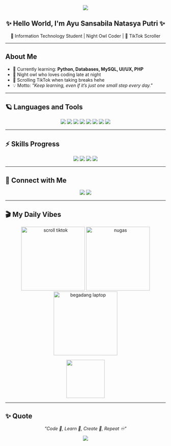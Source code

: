 <!-- Banner -->
<p align="center">
  <img src="https://capsule-render.vercel.app/api?type=waving&color=6A0DAD&height=200&section=header&text=Hey!%20I'm%20Ayu%20Sansabila%20🌌&fontColor=ffffff&fontSize=30&animation=fadeIn&fontAlignY=35"/>
</p>

<h2 align="center">✨ Hello World, I'm Ayu Sansabila Natasya Putri ✨</h2>
<p align="center">🌙 Information Technology Student | Night Owl Coder | 📱 TikTok Scroller</p>

---

## About Me
- 🌱 Currently learning: **Python, Databases, MySQL, UI/UX, PHP**  
- 🌌 Night owl who loves coding late at night  
- 📱 Scrolling TikTok when taking breaks hehe  
- 💡 Motto: *"Keep learning, even if it’s just one small step every day."*

---

## 🪐 Languages and Tools
<p align="center">
  <img src="https://img.shields.io/badge/Python-6A0DAD?style=for-the-badge&logo=python&logoColor=white"/>
  <img src="https://img.shields.io/badge/MySQL-4B0082?style=for-the-badge&logo=mysql&logoColor=white"/>
  <img src="https://img.shields.io/badge/PHP-9370DB?style=for-the-badge&logo=php&logoColor=white"/>
  <img src="https://img.shields.io/badge/Figma-8A2BE2?style=for-the-badge&logo=figma&logoColor=white"/>
  <img src="https://img.shields.io/badge/VSCode-483D8B?style=for-the-badge&logo=visualstudiocode&logoColor=white"/>
  <img src="https://img.shields.io/badge/Git-4B0082?style=for-the-badge&logo=git&logoColor=white"/>
  <img src="https://img.shields.io/badge/Word-6A0DAD?style=for-the-badge&logo=microsoftword&logoColor=white"/>
  <img src="https://img.shields.io/badge/Canva-8A2BE2?style=for-the-badge&logo=canva&logoColor=white"/>
</p>

---

## ⚡ Skills Progress
<p align="center">
  <img src="https://img.shields.io/badge/Python-Intermediate-6A0DAD?style=for-the-badge&logo=python&logoColor=white"/>
  <img src="https://img.shields.io/badge/MySQL-Learning-4B0082?style=for-the-badge&logo=mysql&logoColor=white"/>
  <img src="https://img.shields.io/badge/PHP-Beginner-9370DB?style=for-the-badge&logo=php&logoColor=white"/>
  <img src="https://img.shields.io/badge/Microsoft_Word-Good-8A2BE2?style=for-the-badge&logo=microsoftword&logoColor=white"/>
</p>

---

## 🔗 Connect with Me
<p align="center">
  <a href="https://instagram.com/ayusansabilaa"><img src="https://img.shields.io/badge/Instagram-833AB4?style=for-the-badge&logo=instagram&logoColor=white"/></a>
  <a href="mailto:ayusansabila09@gmail.com"><img src="https://img.shields.io/badge/Gmail-D44638?style=for-the-badge&logo=gmail&logoColor=white"/></a>
</p>

---

## 🎬 My Daily Vibes  

<p align="center">
  <!-- Animasi cewek scroll tiktok -->
  <img src="https://media.giphy.com/media/3o7qE1YN7aBOFPRw8E/giphy.gif" width="200" alt="scroll tiktok"/>  

  <!-- Animasi cewek belajar / nugas -->
  <img src="https://media.giphy.com/media/26tPplGWjN0xLybiU/giphy.gif" width="200" alt="nugas"/>  

  <!-- Animasi cewek begadang depan laptop -->
  <img src="https://media.giphy.com/media/l0MYt5jPR6QX5pnqM/giphy.gif" width="200" alt="begadang laptop"/>  
</p>

<p align="center">
  <img src="https://github-readme-stats.vercel.app/api/top-langs/?username=ayusansabila&layout=compact&theme=tokyonight" height="120"/>
</p>

---

## ✨ Quote
<p align="center">
  <em>"Code 🌙, Learn 🌌, Create 🌠, Repeat ♾️"</em>
</p>

<!-- Footer Banner -->
<p align="center">
  <img src="https://capsule-render.vercel.app/api?type=waving&color=4B0082&height=150&section=footer"/>
</p>
